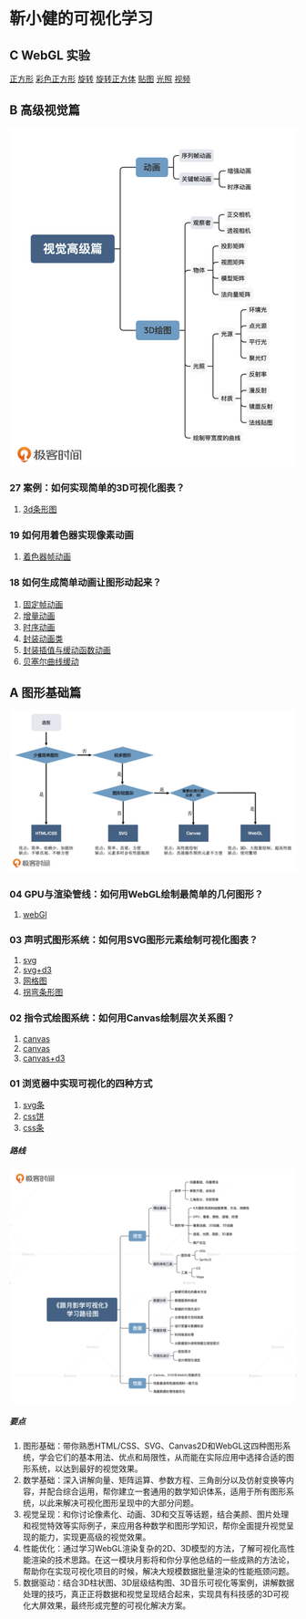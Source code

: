 <!--
 * @LastEditTime: 2021-04-29 17:08:23
 * @LastEditors: jinxiaojian
-->
# 靳小健的可视化学习

## C WebGL 实验 
[正方形](./WebGL/2/index.html)
[彩色正方形](./WebGL/3/index.html)
[旋转](./WebGL/4/index.html)
[旋转正方体](./WebGL/5/index.html)
[贴图](./WebGL/6/index.html)
[光照](./WebGL/7/index.html)
[视频](./WebGL/9/index.html)

## B 高级视觉篇
![b](./img/2.jpg)

### 27 案例：如何实现简单的3D可视化图表？
1. [3d条形图](./27%20案例：如何实现简单的3D可视化图表/1/index.html)

### 19 如何用着色器实现像素动画 
1. [着色器帧动画](./19%20如何用着色器实现像素动画/1/index.html)

### 18 如何生成简单动画让图形动起来？
1. [固定帧动画](./18%20如何生成简单动画/1.html)
1. [增量动画](./18%20如何生成简单动画/2.html)
1. [时序动画](./18%20如何生成简单动画/3.html)
1. [封装动画类](./18%20如何生成简单动画/4/index.html)
1. [封装插值与缓动函数动画](./18%20如何生成简单动画/5/index.html)
1. [贝塞尔曲线缓动](./18%20如何生成简单动画/6/index.html)


## A 图形基础篇 
![a](./img/1.jpg)

### 04 GPU与渲染管线：如何用WebGL绘制最简单的几何图形？
1. [webGl](./4%20GPU与渲染管线/1.html)

### 03 声明式图形系统：如何用SVG图形元素绘制可视化图表？
1. [svg](./3%20%E5%A3%B0%E6%98%8E%E5%BC%8F%E5%9B%BE%E5%BD%A2%E7%B3%BB%E7%BB%9F/1/1.html)
1. [svg+d3](./3%20%E5%A3%B0%E6%98%8E%E5%BC%8F%E5%9B%BE%E5%BD%A2%E7%B3%BB%E7%BB%9F/2/index.html)
1. [网格图](./3%20声明式图形系统/3/1.html)
1. [拐弯条形图](./3%20声明式图形系统/4/1.html)

### 02 指令式绘图系统：如何用Canvas绘制层次关系图？
1. [canvas](./2%20%E6%8C%87%E4%BB%A4%E5%BC%8F%E7%BB%98%E5%9B%BE%E7%B3%BB%E7%BB%9F/1/index.html)
1. [canvas](./2%20%E6%8C%87%E4%BB%A4%E5%BC%8F%E7%BB%98%E5%9B%BE%E7%B3%BB%E7%BB%9F/2/index.html)
1. [canvas+d3](./2%20%E6%8C%87%E4%BB%A4%E5%BC%8F%E7%BB%98%E5%9B%BE%E7%B3%BB%E7%BB%9F/3/index.html)

### 01 浏览器中实现可视化的四种方式 
1. [svg条](./1%20浏览器中实现可视化的四种方式/3/index.html)
1. [css饼](./1%20浏览器中实现可视化的四种方式/2/index.html)
1. [css条](./1%20浏览器中实现可视化的四种方式/1/index.html)

#####  路线
![main](./1.jpg)

#####  要点
1. 图形基础：带你熟悉HTML/CSS、SVG、Canvas2D和WebGL这四种图形系统，学会它们的基本用法、优点和局限性，从而能在实际应用中选择合适的图形系统，以达到最好的视觉效果。
1. 数学基础：深入讲解向量、矩阵运算、参数方程、三角剖分以及仿射变换等内容，并配合综合运用，帮你建立一套通用的数学知识体系，适用于所有图形系统，以此来解决可视化图形呈现中的大部分问题。
1. 视觉呈现：和你讨论像素化、动画、3D和交互等话题，结合美颜、图片处理和视觉特效等实际例子，来应用各种数学和图形学知识，帮你全面提升视觉呈现的能力，实现更高级的视觉效果。
1. 性能优化：通过学习WebGL渲染复杂的2D、3D模型的方法，了解可视化高性能渲染的技术思路。在这一模块月影将和你分享他总结的一些成熟的方法论，帮助你在实现可视化项目的时候，解决大规模数据批量渲染的性能瓶颈问题。
1. 数据驱动：结合3D柱状图、3D层级结构图、3D音乐可视化等案例，讲解数据处理的技巧，真正正将数据和视觉呈现结合起来，实现具有科技感的3D可视化大屏效果，最终形成完整的可视化解决方案。